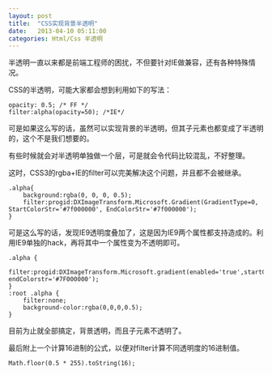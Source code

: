 ```yaml
---
layout: post
title:  "CSS实现背景半透明"
date:   2013-04-10 05:11:00
categories: Html/Css 半透明
---
```

半透明一直以来都是前端工程师的困扰，不但要针对IE做兼容，还有各种特殊情况。

CSS的半透明，可能大家都会想到利用如下的写法：

    opacity: 0.5; /* FF */  
    filter:alpha(opacity=50); /*IE*/

可是如果这么写的话，虽然可以实现背景的半透明，但其子元素也都变成了半透明的，这个不是我们想要的。

有些时候就会对半透明单独做一个层，可是就会令代码比较混乱，不好整理。

这时，CSS3的rgba+IE的filter可以完美解决这个问题，并且都不会被继承。

    .alpha{
        background:rgba(0, 0, 0, 0.5);
        filter:progid:DXImageTransform.Microsoft.Gradient(GradientType=0, StartColorStr='#7f000000', EndColorStr='#7f000000');
    }

可是这么写的话，发现IE9透明度叠加了，这是因为IE9两个属性都支持造成的。利用IE9单独的hack，再将其中一个属性变为不透明即可。

    .alpha {
        filter:progid:DXImageTransform.Microsoft.gradient(enabled='true',startColorstr='#7F000000', endColorstr='#7F000000');
    }
    :root .alpha {
        filter:none;
        background-color:rgba(0,0,0,0.5);
    }

目前为止就全部搞定，背景透明，而且子元素不透明了。

最后附上一个计算16进制的公式，以便对filter计算不同透明度的16进制值。

    Math.floor(0.5 * 255).toString(16);
